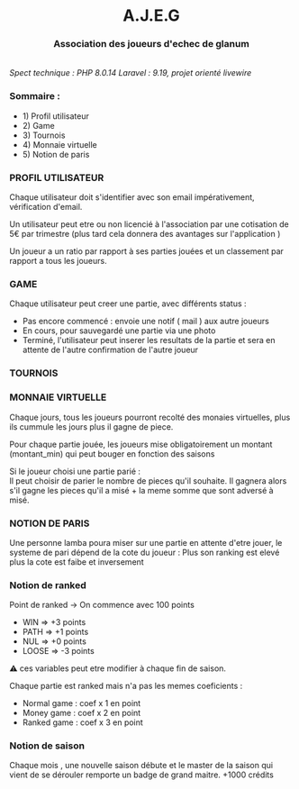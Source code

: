 <center><h1>A.J.E.G</h1></center>
<H3><center>Association des joueurs d'echec de glanum</H3>

<br>
<i>Spect technique : PHP 8.0.14 
Laravel : 9.19, projet orienté livewire</i>





<h3>Sommaire : </h3>
<ul><li>1) Profil utilisateur </li>
<li>2) Game </li>
<li>3) Tournois </li>
<li>4) Monnaie virtuelle </li>
<li>5) Notion de paris </li></ul>



<h3>PROFIL UTILISATEUR</h3>

Chaque utilisateur doit s'identifier avec son email impérativement, vérification d'email. 

Un utilisateur peut etre ou non licencié à l'association par une cotisation de 5€ par trimestre
(plus tard cela donnera des avantages sur l'application )

Un joueur a un ratio par rapport à ses parties jouées et un classement par rapport a tous les joueurs.



<h3>GAME</h3>

Chaque utilisateur peut creer une partie, avec différents status : 
<ul>
<li>Pas encore commencé : envoie une notif ( mail ) aux autre joueurs</li>
<li>En cours, pour sauvegardé une partie via une photo </li>
<li>Terminé, l'utilisateur peut inserer les resultats de la partie et sera en attente de l'autre confirmation de l'autre joueur</li>
</ul>

<h3>TOURNOIS</h3>



<h3>MONNAIE VIRTUELLE</h3>

Chaque jours, tous les joueurs pourront recolté des monaies virtuelles, plus ils 
cummule les jours plus il gagne de piece. 

Pour chaque partie jouée, les joueurs mise obligatoirement un montant (montant_min) qui peut bouger en fonction des saisons

Si le joueur choisi une partie parié : 
<BR> Il peut choisir de parier le nombre de pieces qu'il souhaite. Il gagnera alors s'il gagne les pieces qu'il a misé + la meme somme que sont adversé à misé. 


<h3>NOTION DE PARIS</h3>

Une personne lamba poura miser sur une partie en attente d'etre jouer, le systeme de pari dépend de la cote du joueur : 
Plus son ranking est elevé plus la cote est faibe et inversement


<h3>Notion de ranked </h3>
Point de ranked -> On commence avec 100 points 
<ul><li>WIN => +3 points </li>
<li>PATH => +1 points </li>
<li>NUL => +0 points </li>
<li>LOOSE =>  -3 points </li>
</ul>

⚠ ces variables peut etre modifier à chaque fin de saison. 

Chaque partie est ranked mais n'a pas les memes coeficients :

<ul>
<li>Normal game : coef x 1 en point </li>
<li>Money game :  coef x 2 en point </li>
<li>Ranked game : coef x 3 en point </li>
</ul>



<h3>Notion de saison </h3>
Chaque mois , une nouvelle saison débute et le master de la saison qui vient de se dérouler remporte un badge de grand maitre. +1000 crédits 





